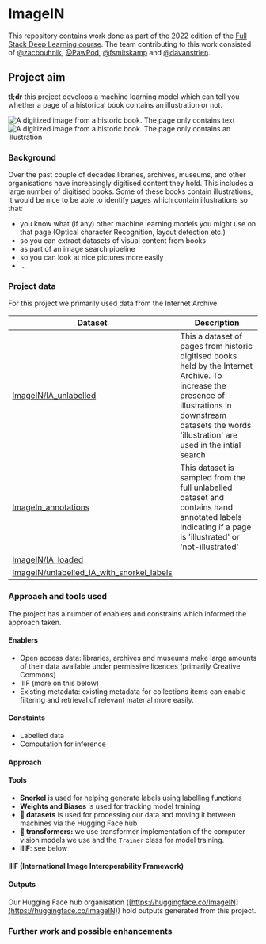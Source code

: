 # ImageIN

This repository contains work done as part of the 2022 edition of the [Full Stack Deep Learning course](https://fullstackdeeplearning.com/course/2022/). The team contributing to this work consisted of [@zacbouhnik](https://github.com/zacbouhnik), [@PawPod](https://github.com/PawPod), [@fsmitskamp](https://github.com/fsmitskamp) and [@davanstrien](https://github.com/davanstrien).


## Project aim

**tl;dr** this project develops a machine learning model which can tell you whether a page of a historical book contains an illustration or not. 

![A digitized image from a historic book. The page only contains text](https://iiif.archivelab.org/iiif/memoirslettersof01bernuoft$105/full/250,/0/default.jpg) ![A digitized image from a historic book. The page only contains an illustration](https://iiif.archivelab.org/iiif/memoirslettersof01bernuoft$10/full/250,/0/default.jpg)

### Background

Over the past couple of decades libraries, archives, museums, and other organisations have increasingly digitised content they hold. This includes a large number of digitised books. Some of these books contain illustrations, it would be nice to be able to identify pages which contain illustrations so that:

- you know what (if any) other machine learning models you might use on that page (Optical character Recognition, layout detection etc.)
- so you can extract datasets of visual content from books 
- as part of an image search pipeline
- so you can look at nice pictures more easily
- ... 


### Project data 

For this project we primarily used data from the Internet Archive.

| Dataset                                                                            | Description                                                                                                                                                                                                 |
|------------------------------------------------------------------------------------|-------------------------------------------------------------------------------------------------------------------------------------------------------------------------------------------------------------|
| [ImageIN/IA_unlabelled](https://huggingface.co/datasets/ImageIN/IA_unlabelled)     | This a dataset of pages from historic digitised books held by the Internet Archive. To increase the presence of illustrations in downstream datasets the words 'illustration' are used in the intial search |
| [ImageIn_annotations](https://huggingface.co/datasets/ImageIN/ImageIn_annotations) | This dataset is sampled from the full unlabelled dataset and contains hand annotated labels indicating if a page is 'illustrated' or 'not-illustrated'                                                      |
| [ImageIN/IA_loaded](https://huggingface.co/datasets/ImageIN/IA_loaded)                                                                                   |                                                                                                                                                                                                             |
|[ImageIN/unlabelled_IA_with_snorkel_labels](https://huggingface.co/datasets/ImageIN/unlabelled_IA_with_snorkel_labels)                                                                                    |                                                                                                                                                                                                             |



### Approach and tools used 

The project has a number of enablers and constrains which informed the approach taken. 

#### Enablers

- Open access data: libraries, archives and museums make large amounts of their data available under permissive licences (primarily Creative Commons)
- IIIF (more on this below)
- Existing metadata: existing metadata for collections items can enable filtering and retrieval of relevant material more easily. 

#### Constaints

- Labelled data
- Computation for inference

#### Approach



#### Tools

- **Snorkel** is used for helping generate labels using labelling functions
- **Weights and Biases** is used for tracking model training
- **🤗 datasets** is used for processing our data and moving it between machines via the Hugging Face hub 
- **🤗 transformers:** we use transformer implementation of the computer vision models we use and the `Trainer` class for model training. 
- **IIIF**: see below 


#### IIIF (International Image Interoperability Framework) 

#### Outputs 

Our Hugging Face hub organisation ([https://huggingface.co/ImageIN](https://huggingface.co/ImageIN)) hold outputs generated from this project. 


### Further work and possible enhancements
